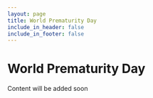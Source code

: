 ```yaml
---
layout: page
title: World Prematurity Day
include_in_header: false
include_in_footer: false
---
```


# World Prematurity Day

Content will be added soon